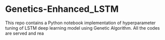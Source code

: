 # Genetics-Enhanced_LSTM
This repo contains a Python notebook implementation of hyperparameter tuning of LSTM deep learning model using Genetic Algorithm. All the codes are served and rea